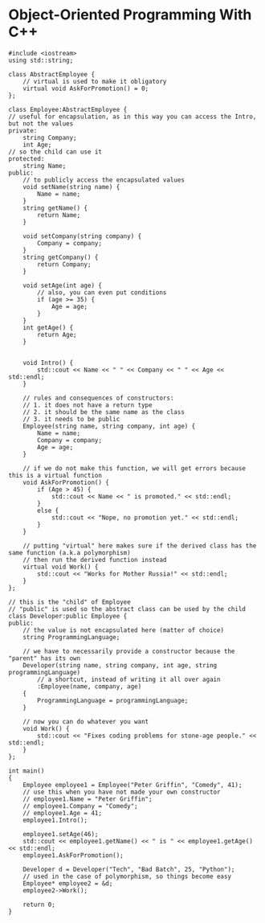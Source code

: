﻿# Object-Oriented Programming With C++

    #include <iostream>
	using std::string;
	
	class AbstractEmployee {
	    // virtual is used to make it obligatory
	    virtual void AskForPromotion() = 0;
	};

	class Employee:AbstractEmployee {
	// useful for encapsulation, as in this way you can access the Intro, but not the values
	private:
	    string Company;
	    int Age;
    // so the child can use it
    protected:
        string Name;
    public:
        // to publicly access the encapsulated values
        void setName(string name) {
            Name = name;
        }
        string getName() {
            return Name;
        }
        
        void setCompany(string company) {
            Company = company;
        }
        string getCompany() {
            return Company;
        }
    
        void setAge(int age) {
            // also, you can even put conditions
            if (age >= 35) {
                Age = age;
            }
        }
        int getAge() {
            return Age;
        }
    
    
        void Intro() {
            std::cout << Name << " " << Company << " " << Age << std::endl;
        }
        
        // rules and consequences of constructors: 
        // 1. it does not have a return type
        // 2. it should be the same name as the class
        // 3. it needs to be public
        Employee(string name, string company, int age) {
            Name = name;
            Company = company;
            Age = age;
        }
        
        // if we do not make this function, we will get errors because this is a virtual function
        void AskForPromotion() {
            if (Age > 45) {
                std::cout << Name << " is promoted." << std::endl;
            }
            else {
                std::cout << "Nope, no promotion yet." << std::endl;
            }
        }
        
        // putting "virtual" here makes sure if the derived class has the same function (a.k.a polymorphism)
        // then run the derived function instead
        virtual void Work() {
            std::cout << "Works for Mother Russia!" << std::endl;
        }
    };
    
    // this is the "child" of Employee
    // "public" is used so the abstract class can be used by the child
    class Developer:public Employee {
    public:
        // the value is not encapsulated here (matter of choice)
        string ProgrammingLanguage;
    
        // we have to necessarily provide a constructor because the "parent" has its own
        Developer(string name, string company, int age, string programmingLanguage)
            // a shortcut, instead of writing it all over again
            :Employee(name, company, age)
        {
            ProgrammingLanguage = programmingLanguage;
        }
        
        // now you can do whatever you want
        void Work() {
            std::cout << "Fixes coding problems for stone-age people." << std::endl;
        }
    };
    
    int main()
    {
        Employee employee1 = Employee("Peter Griffin", "Comedy", 41);
        // use this when you have not made your own constructor
        // employee1.Name = "Peter Griffin";
        // employee1.Company = "Comedy";
        // employee1.Age = 41;
        employee1.Intro();
        
        employee1.setAge(46);
        std::cout << employee1.getName() << " is " << employee1.getAge() << std::endl;
        employee1.AskForPromotion();
        
        Developer d = Developer("Tech", "Bad Batch", 25, "Python");
        // used in the case of polymorphism, so things become easy
        Employee* employee2 = &d;
        employee2->Work();
    
        return 0;
    }

